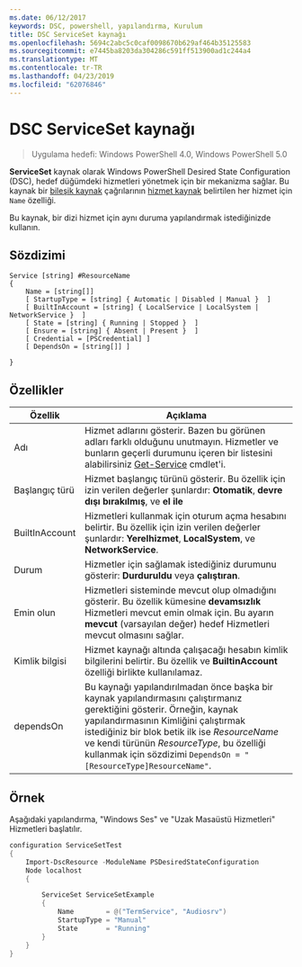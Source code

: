 ```yaml
---
ms.date: 06/12/2017
keywords: DSC, powershell, yapılandırma, Kurulum
title: DSC ServiceSet kaynağı
ms.openlocfilehash: 5694c2abc5c0caf0098670b629af464b35125583
ms.sourcegitcommit: e7445ba8203da304286c591ff513900ad1c244a4
ms.translationtype: MT
ms.contentlocale: tr-TR
ms.lasthandoff: 04/23/2019
ms.locfileid: "62076846"
---
```

# <a name="dsc-serviceset-resource"></a>DSC ServiceSet kaynağı

> Uygulama hedefi: Windows PowerShell 4.0, Windows PowerShell 5.0

**ServiceSet** kaynak olarak Windows PowerShell Desired State Configuration (DSC), hedef düğümdeki hizmetleri yönetmek için bir mekanizma sağlar. Bu kaynak bir [bileşik kaynak](../../../resources/authoringResourceComposite.md) çağrılarının [hizmet kaynak](serviceResource.md) belirtilen her hizmet için `Name` özelliği.

Bu kaynak, bir dizi hizmet için aynı duruma yapılandırmak istediğinizde kullanın.

## <a name="syntax"></a>Sözdizimi

```
Service [string] #ResourceName
{
    Name = [string[]]
    [ StartupType = [string] { Automatic | Disabled | Manual }  ]
    [ BuiltInAccount = [string] { LocalService | LocalSystem | NetworkService }  ]
    [ State = [string] { Running | Stopped }  ]
    [ Ensure = [string] { Absent | Present }  ]
    [ Credential = [PSCredential] ]
    [ DependsOn = [string[]] ]

}
```

## <a name="properties"></a>Özellikler

|  Özellik  |  Açıklama   |
|---|---|
| Adı| Hizmet adlarını gösterir. Bazen bu görünen adları farklı olduğunu unutmayın. Hizmetler ve bunların geçerli durumunu içeren bir listesini alabilirsiniz [Get-Service](https://technet.microsoft.com/library/hh849804.aspx) cmdlet'i.|
| Başlangıç türü| Hizmet başlangıç türünü gösterir. Bu özellik için izin verilen değerler şunlardır: **Otomatik**, **devre dışı bırakılmış**, ve **el ile**|
| BuiltInAccount| Hizmetleri kullanmak için oturum açma hesabını belirtir. Bu özellik için izin verilen değerler şunlardır: **Yerelhizmet**, **LocalSystem**, ve **NetworkService**.|
| Durum| Hizmetler için sağlamak istediğiniz durumunu gösterir: **Durduruldu** veya **çalıştıran**.|
| Emin olun| Hizmetleri sisteminde mevcut olup olmadığını gösterir. Bu özellik kümesine **devamsızlık** Hizmetleri mevcut emin olmak için. Bu ayarın **mevcut** (varsayılan değer) hedef Hizmetleri mevcut olmasını sağlar.|
| Kimlik bilgisi| Hizmet kaynağı altında çalışacağı hesabın kimlik bilgilerini belirtir. Bu özellik ve **BuiltinAccount** özelliği birlikte kullanılamaz.|
| dependsOn| Bu kaynağı yapılandırılmadan önce başka bir kaynak yapılandırmasını çalıştırmanız gerektiğini gösterir. Örneğin, kaynak yapılandırmasının Kimliğini çalıştırmak istediğiniz bir blok betik ilk ise *ResourceName* ve kendi türünün *ResourceType*, bu özelliği kullanmak için sözdizimi `DependsOn = "[ResourceType]ResourceName"`.|



## <a name="example"></a>Örnek

Aşağıdaki yapılandırma, "Windows Ses" ve "Uzak Masaüstü Hizmetleri" Hizmetleri başlatılır.

```powershell
configuration ServiceSetTest
{
    Import-DscResource -ModuleName PSDesiredStateConfiguration
    Node localhost
    {

        ServiceSet ServiceSetExample
        {
            Name        = @("TermService", "Audiosrv")
            StartupType = "Manual"
            State       = "Running"
        }
    }
}
```
